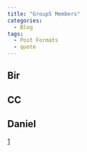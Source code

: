 ```yaml
---
title: "Group5 Members"
categories:
  - Blog
tags:
  - Post Formats
  - quote
---
```

## Bir
## CC
## Daniel

[1](/assets/images/6.png)



